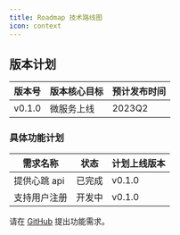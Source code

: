 ```yaml
---
title: Roadmap 技术路线图
icon: context
---
```


## 版本计划

|版本号|版本核心目标|预计发布时间|
|---|---|---|
|v0.1.0|微服务上线|2023Q2|

### 具体功能计划

|需求名称|状态|计划上线版本|
|---|---|---|
|提供心跳 api |已完成|v0.1.0|
|支持用户注册|开发中|v0.1.0|

请在 [GitHub](https://github.com/CampusHelper) 提出功能需求。
